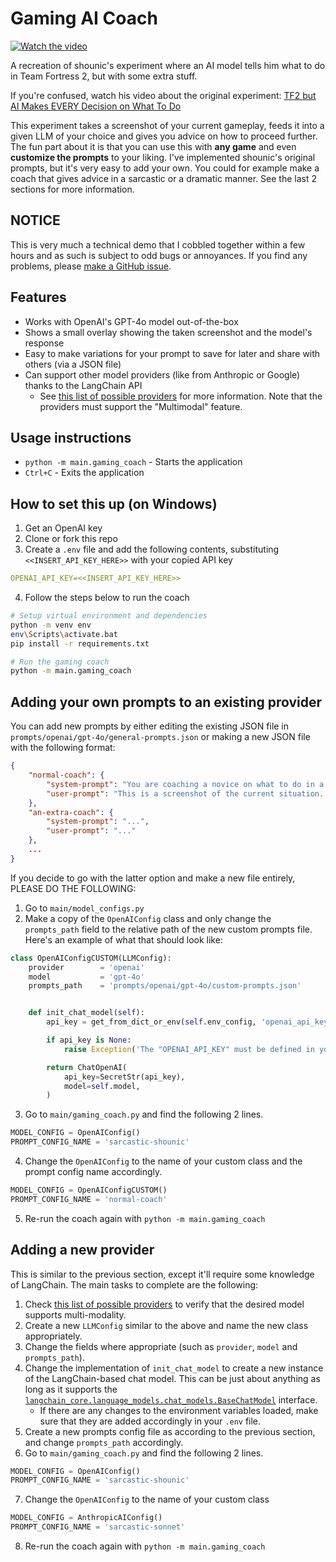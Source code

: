 # Gaming AI Coach

[![Watch the video](https://img.youtube.com/vi/CdrKLB4EhMk/maxresdefault.jpg)](https://youtu.be/CdrKLB4EhMk)

A recreation of shounic's experiment where an AI model tells him what to do in Team Fortress 2, but with some extra stuff.

If you're confused, watch his video about the original experiment: [TF2 but AI Makes EVERY Decision on What To Do
](https://www.youtube.com/watch?v=Z2eduTNisYA)

This experiment takes a screenshot of your current gameplay, feeds it into a given LLM of your choice and gives you advice on how to proceed further. The fun part about it is that you can use this with **any game** and even **customize the prompts** to your liking. I've implemented shounic's original prompts, but it's very easy to add your own. You could for example make a coach that gives advice in a sarcastic or a dramatic manner. See the last 2 sections for more information.

## NOTICE
This is very much a technical demo that I cobbled together within a few hours and as such is subject to odd bugs or annoyances. If you find any problems, please [make a GitHub issue](https://github.com/tejashah88/gaming-ai-coach/issues).

## Features
- Works with OpenAI's GPT-4o model out-of-the-box
- Shows a small overlay showing the taken screenshot and the model's response
- Easy to make variations for your prompt to save for later and share with others (via a JSON file)
- Can support other model providers (like from Anthropic or Google) thanks to the LangChain API
  - See [this list of possible providers](https://python.langchain.com/docs/integrations/chat/#featured-providers) for more information. Note that the providers must support the "Multimodal" feature.

## Usage instructions
* `python -m main.gaming_coach` - Starts the application
* `Ctrl+C` - Exits the application

## How to set this up (on Windows)
1. Get an OpenAI key
2. Clone or fork this repo
3. Create a `.env` file and add the following contents, substituting `<<INSERT_API_KEY_HERE>>` with your copied API key
```yaml
OPENAI_API_KEY=<<INSERT_API_KEY_HERE>>
```
4. Follow the steps below to run the coach
```bash
# Setup virtual environment and dependencies
python -m venv env
env\Scripts\activate.bat
pip install -r requirements.txt

# Run the gaming coach
python -m main.gaming_coach
```

## Adding your own prompts to an existing provider
You can add new prompts by either editing the existing JSON file in `prompts/openai/gpt-4o/general-prompts.json` or making a new JSON file with the following format:
```json
{
    "normal-coach": {
        "system-prompt": "You are coaching a novice on what to do in a video game. You need to tell him exactly what to do and what's the best course of action in the given moment. The person you are coaching is playing right now, so keep instructions to one sentence.",
        "user-prompt": "This is a screenshot of the current situation. In one short sentence, please tell me exactly what I should do next? Deliver your repsonse concisely, neutrally and without bias."
    },
    "an-extra-coach": {
        "system-prompt": "...",
        "user-prompt": "..."
    },
    ...
}
```

If you decide to go with the latter option and make a new file entirely, PLEASE DO THE FOLLOWING:
1. Go to `main/model_configs.py`
2. Make a copy of the `OpenAIConfig` class and only change the `prompts_path` field to the relative path of the new custom prompts file. Here's an example of what that should look like:
```python
class OpenAIConfigCUSTOM(LLMConfig):
    provider        = 'openai'
    model           = 'gpt-4o'
    prompts_path    = 'prompts/openai/gpt-4o/custom-prompts.json'


    def init_chat_model(self):
        api_key = get_from_dict_or_env(self.env_config, 'openai_api_key', 'OPENAI_API_KEY')

        if api_key is None:
            raise Exception('The "OPENAI_API_KEY" must be defined in your environment file')

        return ChatOpenAI(
            api_key=SecretStr(api_key),
            model=self.model,
        )
```
3. Go to `main/gaming_coach.py` and find the following 2 lines.
```python
MODEL_CONFIG = OpenAIConfig()
PROMPT_CONFIG_NAME = 'sarcastic-shounic'
```
4. Change the `OpenAIConfig` to the name of your custom class and the prompt config name accordingly.
```python
MODEL_CONFIG = OpenAIConfigCUSTOM()
PROMPT_CONFIG_NAME = 'normal-coach'
```
5. Re-run the coach again with `python -m main.gaming_coach`

## Adding a new provider
This is similar to the previous section, except it'll require some knowledge of LangChain. The main tasks to complete are the following:
1. Check [this list of possible providers](https://python.langchain.com/docs/integrations/chat/#featured-providers) to verify that the desired model supports multi-modality.
2. Create a new `LLMConfig` similar to the above and name the new class appropriately.
3. Change the fields where appropriate (such as `provider`, `model` and `prompts_path`).
4. Change the implementation of `init_chat_model` to create a new instance of the LangChain-based chat model. This can be just about anything as long as it supports the [`langchain_core.language_models.chat_models.BaseChatModel`](https://python.langchain.com/api_reference/core/language_models/langchain_core.language_models.chat_models.BaseChatModel.html) interface.
   * If there are any changes to the environment variables loaded, make sure that they are added accordingly in your `.env` file.
5. Create a new prompts config file as according to the previous section, and change `prompts_path` accordingly.
6. Go to `main/gaming_coach.py` and find the following 2 lines.
```python
MODEL_CONFIG = OpenAIConfig()
PROMPT_CONFIG_NAME = 'sarcastic-shounic'
```
7. Change the `OpenAIConfig` to the name of your custom class
```python
MODEL_CONFIG = AnthropicAIConfig()
PROMPT_CONFIG_NAME = 'sarcastic-sonnet'
```
8. Re-run the coach again with `python -m main.gaming_coach`

